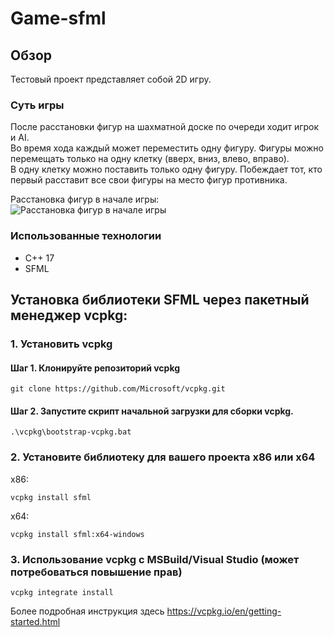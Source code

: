 # Game-sfml

## Обзор
Тестовый проект представляет собой 2D игру.
### Cуть игры 
После расстановки фигур на шахматной доске по очереди ходит игрок и AI.  
Во время хода каждый может переместить одну фигуру. Фигуры можно перемещать только на одну клетку (вверх, вниз, влево, вправо).  
В одну клетку можно поставить только одну фигуру. Побеждает тот, кто первый расставит все свои фигуры на место фигур противника.

Расстановка фигур в начале игры:  
![Расстановка фигур в начале игры](https://lh3.googleusercontent.com/u/0/docs/ADP-6oEE_FhZSoFraNZegp2oUI692neK984BIE8S2KYvzByJ48LUeJjXnipXj1IJyBYjyooKxta6vbnjkPaPP3Y6z9Avn-P5_o58JIaPmuRm_JuSKC8Jxrb9UbREnUmqOTOCtcnke6pKHZBM1xjpXagOGNsrYRX03ec-odUlsNPPtMTLMJYGLJSgbnXv73ksq4pJCzJj9xJlLnHbgRR7GS3LVdAIjqyFO5iHVDbmc518LjUeRbbzd4ddS6H-Ahg5UOlCWOg-aSOIafqh9sbfgxh1IOD8K6B7Y32CM0pE4hNKLkqpG4AmYVoaSEbGE1OoN9uINLpdbVjWX5JZG5xxn5G4LZqHfrP0M3dUqpSnVTgK0NqxcSU4cWiYMcLaCxmd2RXiKcBhB41vEYjVDJLDbwmzkV7Q5gG9wcO1IV9ya7z2RvTaNy4mBW1LGCR9yQNMOeYNOzvM4ffSkbD5XgHS6OGx2UPYSa_0fRbAiezi6tLMBUVbhIEmFNBWI8WTDy63fCDZLqzKW4xg_jyxJQbq6pDKNfeQyuqD_mpXgr-jpy-vv-W-QhvS9WxPo-2IY-9gIpkqhLVCmRjQ4KU7lxLhX_B6-Xrl5Pc8eJV0-1vaZajfdvZSKvNMFoXML7kv8a898pPZT-AAoP5yKBiHnwZM4IAdbhZaLHVeaqOp-I-w9iNrN8Eso2qb_YIPyCSmfOoOQ9q51NX2Bind4Hbf5lKTbOkwxeGZV_Dk4suhyDvHHLCFMQAxSNNHXstREycgHPs16UaRiLhcsAVu6tCi36tudnAkQiJvpdHZXS1a51-lCCtRTNCfMhCP9fgVomp0uea0bqmfozs7QngjuAEQ-lRnXx6fk07j4Jj2fDQRIE24G1yNjEJKXw0ef1FIAjB48beNbepXO31n2JItacVgXRxYBUaTv9Xf7tnQAgdpB-r2JxrXwXSQOFJWjN-mMqAIbhQ=s800)

### Использованные технологии
- С++ 17
- SFML

## Установка библиотеки SFML через пакетный менеджер vcpkg:
### 1. Установить vcpkg
#### Шаг 1. Клонируйте репозиторий vcpkg
    git clone https://github.com/Microsoft/vcpkg.git
#### Шаг 2. Запустите скрипт начальной загрузки для сборки vcpkg.
    .\vcpkg\bootstrap-vcpkg.bat
### 2. Установите библиотеку для вашего проекта x86 или x64 
x86:

    vcpkg install sfml    
x64:

    vcpkg install sfml:x64-windows
### 3. Использование vcpkg с MSBuild/Visual Studio (может потребоваться повышение прав)
    vcpkg integrate install
    
Более подробная инструкция здесь https://vcpkg.io/en/getting-started.html